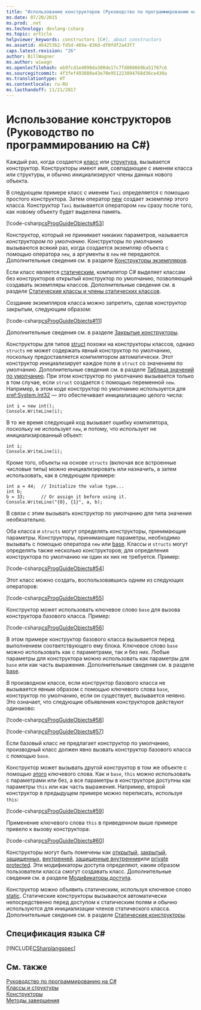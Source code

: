 ```yaml
---
title: "Использование конструкторов (Руководство по программированию на C#)"
ms.date: 07/20/2015
ms.prod: .net
ms.technology: devlang-csharp
ms.topic: article
helpviewer_keywords: constructors [C#], about constructors
ms.assetid: 464253b2-fd5d-469a-836d-df0fdf2a43f7
caps.latest.revision: "26"
author: BillWagner
ms.author: wiwagn
ms.openlocfilehash: eb9fcd1e4090da300de17c7fd808669ba51767c6
ms.sourcegitcommit: 4f3fef493080a43e70e951223894768d36ce430a
ms.translationtype: HT
ms.contentlocale: ru-RU
ms.lasthandoff: 11/21/2017
---
```

# <a name="using-constructors-c-programming-guide"></a>Использование конструкторов (Руководство по программированию на C#)
Каждый раз, когда создается [класс](../../../csharp/language-reference/keywords/class.md) или [структура](../../../csharp/language-reference/keywords/struct.md), вызывается конструктор. Конструкторы имеют имя, совпадающее с именем класса или структуры, и обычно инициализируют члены данных нового объекта.  
  
 В следующем примере класс с именем `Taxi` определяется с помощью простого конструктора. Затем оператор [new](../../../csharp/language-reference/keywords/new.md) создает экземпляр этого класса. Конструктор `Taxi` вызывается оператором `new` сразу после того, как новому объекту будет выделена память.  
  
 [!code-csharp[csProgGuideObjects#53](../../../csharp/programming-guide/classes-and-structs/codesnippet/CSharp/using-constructors_1.cs)]  
  
 Конструктор, который не принимает никаких параметров, называется *конструктором по умолчанию*. Конструкторы по умолчанию вызываются всякий раз, когда создается экземпляр объекта с помощью оператора `new`, а аргументы в `new` не передаются. Дополнительные сведения см. в разделе [Конструкторы экземпляров](../../../csharp/programming-guide/classes-and-structs/instance-constructors.md).  
  
 Если класс является [статическим](../../../csharp/language-reference/keywords/static.md), компилятор C# выделяет классам без конструкторов открытый конструктор по умолчанию, позволяющий создавать экземпляры классов. Дополнительные сведения см. в разделе [Статические классы и члены статических классов](../../../csharp/programming-guide/classes-and-structs/static-classes-and-static-class-members.md).  
  
 Создание экземпляров класса можно запретить, сделав конструктор закрытым, следующим образом:  
  
 [!code-csharp[csProgGuideObjects#11](../../../csharp/programming-guide/classes-and-structs/codesnippet/CSharp/using-constructors_2.cs)]  
  
 Дополнительные сведения см. в разделе [Закрытые конструкторы](../../../csharp/programming-guide/classes-and-structs/private-constructors.md).  
  
 Конструкторы для типов [struct](../../../csharp/language-reference/keywords/struct.md) похожи на конструкторы классов, однако `structs` не может содержать явный конструктор по умолчанию, поскольку предоставляется компилятором автоматически. Этот конструктор инициализирует каждое поле в `struct` со значением по умолчанию. Дополнительные сведения см. в разделе [Таблица значений по умолчанию](../../../csharp/language-reference/keywords/default-values-table.md). При этом конструктор по умолчанию вызывается только в том случае, если `struct` создается с помощью переменной `new`. Например, в этом коде конструктор по умолчанию используется для <xref:System.Int32> — это обеспечивает инициализацию целого числа:  
  
```  
int i = new int();  
Console.WriteLine(i);  
```  
  
 В то же время следующий код вызывает ошибку компилятора, поскольку не использует `new`, и потому, что использует не инициализированный объект:  
  
```  
int i;  
Console.WriteLine(i);  
```  
  
 Кроме того, объекты на основе `structs` (включая все встроенные числовые типы) можно инициализировать или назначить, а затем использовать, как в следующем примере:  
  
```  
int a = 44;  // Initialize the value type...  
int b;  
b = 33;      // Or assign it before using it.  
Console.WriteLine("{0}, {1}", a, b);  
```  
  
 В связи с этим вызывать конструктор по умолчанию для типа значения необязательно.  
  
 Оба класса и `structs` могут определять конструкторы, принимающие параметры. Конструкторы, принимающие параметры, необходимо вызывать с помощью оператора `new` или [base](../../../csharp/language-reference/keywords/base.md). Классы и `structs` могут определять также несколько конструкторов; для определения конструктора по умолчанию ни один их них не требуется. Пример:  
  
 [!code-csharp[csProgGuideObjects#54](../../../csharp/programming-guide/classes-and-structs/codesnippet/CSharp/using-constructors_3.cs)]  
  
 Этот класс можно создать, воспользовавшись одним из следующих операторов:  
  
 [!code-csharp[csProgGuideObjects#55](../../../csharp/programming-guide/classes-and-structs/codesnippet/CSharp/using-constructors_4.cs)]  
  
 Конструктор может использовать ключевое слово `base` для вызова конструктора базового класса. Пример:  
  
 [!code-csharp[csProgGuideObjects#56](../../../csharp/programming-guide/classes-and-structs/codesnippet/CSharp/using-constructors_5.cs)]  
  
 В этом примере конструктор базового класса вызывается перед выполнением соответствующего ему блока. Ключевое слово `base` можно использовать как с параметрами, так и без них. Любые параметры для конструктора можно использовать как параметры для `base` или как часть выражения. Дополнительные сведения см. в разделе [base](../../../csharp/language-reference/keywords/base.md).  
  
 В производном классе, если конструктор базового класса не вызывается явным образом с помощью ключевого слова `base`, конструктор по умолчанию, если он существует, вызывается неявно. Это означает, что следующие объявления конструкторов действуют одинаково:  
  
 [!code-csharp[csProgGuideObjects#58](../../../csharp/programming-guide/classes-and-structs/codesnippet/CSharp/using-constructors_6.cs)]  
  
 [!code-csharp[csProgGuideObjects#57](../../../csharp/programming-guide/classes-and-structs/codesnippet/CSharp/using-constructors_7.cs)]  
  
 Если базовый класс не предлагает конструктор по умолчанию, производный класс должен явно вызвать конструктор базового класса с помощью `base`.  
  
 Конструктор может вызывать другой конструктор в том же объекте с помощью [этого](../../../csharp/language-reference/keywords/this.md) ключевого слова. Как и `base`, `this` можно использовать с параметрами или без, а все параметры в конструкторе доступны как параметры `this` или как часть выражения. Например, второй конструктор в предыдущем примере можно переписать, используя `this`:  
  
 [!code-csharp[csProgGuideObjects#59](../../../csharp/programming-guide/classes-and-structs/codesnippet/CSharp/using-constructors_8.cs)]  
  
 Применение ключевого слова `this` в приведенном выше примере привело к вызову конструктора:  
  
 [!code-csharp[csProgGuideObjects#60](../../../csharp/programming-guide/classes-and-structs/codesnippet/CSharp/using-constructors_9.cs)]  
  
 Конструкторы могут быть помечены как [открытый](../../../csharp/language-reference/keywords/public.md), [закрытый](../../../csharp/language-reference/keywords/private.md), [защищенных](../../../csharp/language-reference/keywords/protected.md), [внутренней](../../../csharp/language-reference/keywords/internal.md), [защищенные внутренние](../../../csharp/language-reference/keywords/protected-internal.md)или [private protected](../../../csharp/language-reference/keywords/private-protected.md). Эти модификаторы доступа определяют, каким образом пользователи класса смогут создавать класс. Дополнительные сведения см. в разделе [Модификаторы доступа](../../../csharp/programming-guide/classes-and-structs/access-modifiers.md).  
  
 Конструктор можно объявить статическим, используя ключевое слово [static](../../../csharp/language-reference/keywords/static.md). Статические конструкторы вызываются автоматически непосредственно перед доступом к статическим полям и обычно используются для инициализации членов статического класса. Дополнительные сведения см. в разделе [Статические конструкторы](../../../csharp/programming-guide/classes-and-structs/static-constructors.md).  
  
## <a name="c-language-specification"></a>Спецификация языка C#  
 [!INCLUDE[CSharplangspec](~/includes/csharplangspec-md.md)]  
  
## <a name="see-also"></a>См. также  
 [Руководство по программированию на C#](../../../csharp/programming-guide/index.md)  
 [Классы и структуры](../../../csharp/programming-guide/classes-and-structs/index.md)  
 [Конструкторы](../../../csharp/programming-guide/classes-and-structs/constructors.md)  
 [Методы завершения](../../../csharp/programming-guide/classes-and-structs/destructors.md)
